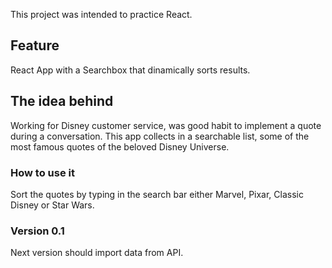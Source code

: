 This project was intended to practice React. 

## Feature

React App with a Searchbox that dinamically sorts results.

## The idea behind 

Working for Disney customer service, was good habit to implement a quote during a conversation.
This app collects in a searchable list, some of the most famous quotes of the beloved Disney Universe.

### How to use it

Sort the quotes by typing in the search bar either Marvel, Pixar, Classic Disney or Star Wars.

### Version 0.1

Next version should import data from API.

